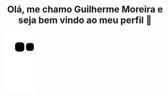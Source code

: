 ##

<h1 align="center">Olá, me chamo Guilherme Moreira e seja bem vindo ao meu perfil 👋</h1>


![Snake animation](https://github.com/remix-pc/remix-pc/blob/output/github-contribution-grid-snake.svg)

